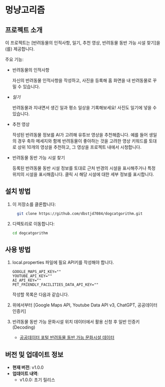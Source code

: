 # 멍냥고리즘

## 프로젝트 소개

이 프로젝트는 [반려동물의 인적사항, 일기, 추천 영상, 반려동물 동반 가능 시설 찾기]을(를) 제공합니다.&#x20;

주요 기능:

- 반려동물의 인적사항

  자신의 반려동물 인적사항을 작성하고, 사진을 등록해 홈 화면을 내 반려동물로 꾸밀 수 있습니다.

- *일기*

  반려동물과 지내면서 생긴 일과 평소 일상을 기록해보세요! 사진도 일기에 넣을 수 있습니다.

- 추천 영상

  작성된 반려동물 정보를 AI가 고려해 유튜브 영상을 추천해줍니다. 예를 들어 생일의 경우 축하 메세지와 함께 반려동물이 좋아하는 것을 고려한 영상 키워드를 토대로 상위 10개의 영상을 추천하고, 그 영상을 프로젝트 내에서 시청합니다.

- 반려동물 동반 가능 시설 찾기

  등록된 반려동물 동반 시설 정보를 토대로 근처 반경의 시설을 표시해주거나 특정 위치의 시설을 표시해줍니다. 클릭 시 해당 시설에 대한 세부 정보를 표시합니다.

## 설치 방법

1. 이 저장소를 클론합니다:
   ```bash
     git clone https://github.com/dbstjd7084/dogcatgorithm.git
   ```
2. 디렉토리로 이동합니다:
   ```bash
   cd dogcatgorithm
   ```

## 사용 방법

1. local.properties 파일에 필요 API키를 작성해야 합니다.

   ```properties
   GOOGLE_MAPS_API_KEY=""
   YOUTUBE_API_KEY=""
   AI_API_KEY=""
   PET_FRIENDLY_FACILITIES_DATA_API_KEY=""
   ```

   작성할 목록은 다음과 같습니다.

2. 위에서부터 [Google Maps API, Youtube Data API v3, ChatGPT, 공공데이터 인증키]

3. 반려동물 동반 가능 문화시설 위치 데이터에서 활용 신청 후 일반 인증키(Decoding)

   - [공공데이터 포털 반려동물 동반 가능 문화시설 데이터](https://www.data.go.kr/tcs/dss/selectFileDataDetailView.do?publicDataPk=15111389, "공공데이터 포털 사이트로 이동")

## 버전 및 업데이트 정보

- **현재 버전**: v1.0.0
- **업데이트 내역**:
  - v1.0.0: 초기 릴리스

